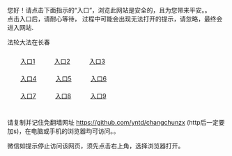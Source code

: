 您好！请点击下面指示的“入口”，浏览此网站是安全的，且为您带来平安。。 <br/>
点击入口后，请耐心等待， 过程中可能会出现无法打开的提示，请忽略，最终会进入网站. </br>

法轮大法在长春<br/>
<div style="padding:10px"><a style="margin:20px" target="_blank" href="https://d2yvglu931ki3r.cloudfront.net/2Qpsp?vvhyk" id="ccLink1" rel="nofollow">入口1</a> <a target="_blank" style="margin:20px" href="https://d3upm24nwt8ai4.cloudfront.net/2Qpsp?hcrwlko" id="ccLink2" rel="nofollow">入口2</a> <a style="margin:20px" target="_blank" href="https://d2l2yc32nai1wr.cloudfront.net/2Qpsp?woumfent" id="ccLink3" rel="nofollow">入口3</a></div>

<div style="padding:10px" ><a style="margin:20px" target="_blank" href="https://d2yvglu931ki3r.cloudfront.net/2Qpsp?vvhyk" id="ccLink4" rel="nofollow">入口4</a> <a style="margin:20px" href="https://d3upm24nwt8ai4.cloudfront.net/2Qpsp?hcrwlko" target="_blank" id="ccLink5" rel="nofollow">入口5</a> <a style="margin:20px" href="https://d2l2yc32nai1wr.cloudfront.net/2Qpsp?woumfent" target="_blank" id="ccLink6" rel="nofollow">入口6</a></div>

<div style="padding:10px"><a style="margin:20px" target="_blank" href="https://d2yvglu931ki3r.cloudfront.net/2Qpsp?vvhyk" id="ccLink7" rel="nofollow">入口7</a> <a style="margin:20px" href="https://d3upm24nwt8ai4.cloudfront.net/2Qpsp?hcrwlko" target="_blank" id="ccLink8" rel="nofollow">入口8</a> <a style="margin:20px" target="_blank" href="https://d2l2yc32nai1wr.cloudfront.net/2Qpsp?woumfent" id="ccLink9" rel="nofollow">入口9</a></div>

<br/>



请复制并记住免翻墙网址 https://github.com/yntd/changchunzx (http后一定要加s)，在电脑或手机的浏览器均可访问。。<br/>

微信如提示停止访问该网页，须先点击右上角，选择浏览器打开。
